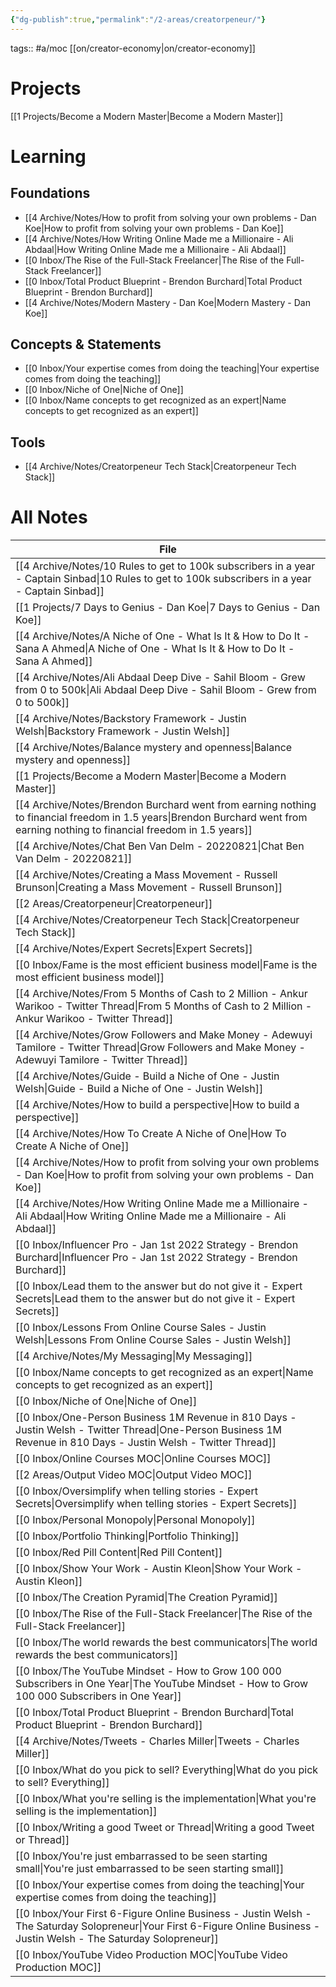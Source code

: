 ```yaml
---
{"dg-publish":true,"permalink":"/2-areas/creatorpeneur/"}
---
```



tags:: #a/moc [[on/creator-economy\|on/creator-economy]]

# Projects
[[1 Projects/Become a Modern Master\|Become a Modern Master]]

# Learning
## Foundations
- [[4 Archive/Notes/How to profit from solving your own problems - Dan Koe\|How to profit from solving your own problems - Dan Koe]]
- [[4 Archive/Notes/How Writing Online Made me a Millionaire - Ali Abdaal\|How Writing Online Made me a Millionaire - Ali Abdaal]]
- [[0 Inbox/The Rise of the Full-Stack Freelancer\|The Rise of the Full-Stack Freelancer]]
- [[0 Inbox/Total Product Blueprint - Brendon Burchard\|Total Product Blueprint - Brendon Burchard]]
- [[4 Archive/Notes/Modern Mastery - Dan Koe\|Modern Mastery - Dan Koe]]

## Concepts & Statements
- [[0 Inbox/Your expertise comes from doing the teaching\|Your expertise comes from doing the teaching]]
- [[0 Inbox/Niche of One\|Niche of One]]
- [[0 Inbox/Name concepts to get recognized as an expert\|Name concepts to get recognized as an expert]]

## Tools
- [[4 Archive/Notes/Creatorpeneur Tech Stack\|Creatorpeneur Tech Stack]]

# All Notes
| File                                                                                                                                                                              |
| --------------------------------------------------------------------------------------------------------------------------------------------------------------------------------- |
| [[4 Archive/Notes/10 Rules to get to 100k subscribers in a year - Captain Sinbad\|10 Rules to get to 100k subscribers in a year - Captain Sinbad]]                             |
| [[1 Projects/7 Days to Genius - Dan Koe\|7 Days to Genius - Dan Koe]]                                                                                                          |
| [[4 Archive/Notes/A Niche of One - What Is It & How to Do It - Sana A Ahmed\|A Niche of One - What Is It & How to Do It - Sana A Ahmed]]                                       |
| [[4 Archive/Notes/Ali Abdaal Deep Dive - Sahil Bloom - Grew from 0 to 500k\|Ali Abdaal Deep Dive - Sahil Bloom - Grew from 0 to 500k]]                                         |
| [[4 Archive/Notes/Backstory Framework - Justin Welsh\|Backstory Framework - Justin Welsh]]                                                                                     |
| [[4 Archive/Notes/Balance mystery and openness\|Balance mystery and openness]]                                                                                                 |
| [[1 Projects/Become a Modern Master\|Become a Modern Master]]                                                                                                                  |
| [[4 Archive/Notes/Brendon Burchard went from earning nothing to financial freedom in 1.5 years\|Brendon Burchard went from earning nothing to financial freedom in 1.5 years]] |
| [[4 Archive/Notes/Chat Ben Van Delm - 20220821\|Chat Ben Van Delm - 20220821]]                                                                                                 |
| [[4 Archive/Notes/Creating a Mass Movement - Russell Brunson\|Creating a Mass Movement - Russell Brunson]]                                                                     |
| [[2 Areas/Creatorpeneur\|Creatorpeneur]]                                                                                                                                       |
| [[4 Archive/Notes/Creatorpeneur Tech Stack\|Creatorpeneur Tech Stack]]                                                                                                         |
| [[4 Archive/Notes/Expert Secrets\|Expert Secrets]]                                                                                                                             |
| [[0 Inbox/Fame is the most efficient business model\|Fame is the most efficient business model]]                                                                               |
| [[4 Archive/Notes/From 5 Months of Cash to 2 Million - Ankur Warikoo - Twitter Thread\|From 5 Months of Cash to 2 Million - Ankur Warikoo - Twitter Thread]]                   |
| [[4 Archive/Notes/Grow Followers and Make Money - Adewuyi Tamilore - Twitter Thread\|Grow Followers and Make Money - Adewuyi Tamilore - Twitter Thread]]                       |
| [[4 Archive/Notes/Guide - Build a Niche of One - Justin Welsh\|Guide - Build a Niche of One - Justin Welsh]]                                                                   |
| [[4 Archive/Notes/How to build a perspective\|How to build a perspective]]                                                                                                     |
| [[4 Archive/Notes/How To Create A Niche of One\|How To Create A Niche of One]]                                                                                                 |
| [[4 Archive/Notes/How to profit from solving your own problems - Dan Koe\|How to profit from solving your own problems - Dan Koe]]                                             |
| [[4 Archive/Notes/How Writing Online Made me a Millionaire - Ali Abdaal\|How Writing Online Made me a Millionaire - Ali Abdaal]]                                               |
| [[0 Inbox/Influencer Pro - Jan 1st 2022 Strategy - Brendon Burchard\|Influencer Pro - Jan 1st 2022 Strategy - Brendon Burchard]]                                               |
| [[0 Inbox/Lead them to the answer but do not give it - Expert Secrets\|Lead them to the answer but do not give it - Expert Secrets]]                                           |
| [[0 Inbox/Lessons From Online Course Sales - Justin Welsh\|Lessons From Online Course Sales - Justin Welsh]]                                                                   |
| [[4 Archive/Notes/My Messaging\|My Messaging]]                                                                                                                                 |
| [[0 Inbox/Name concepts to get recognized as an expert\|Name concepts to get recognized as an expert]]                                                                         |
| [[0 Inbox/Niche of One\|Niche of One]]                                                                                                                                         |
| [[0 Inbox/One-Person Business 1M Revenue in 810 Days - Justin Welsh - Twitter Thread\|One-Person Business 1M Revenue in 810 Days - Justin Welsh - Twitter Thread]]             |
| [[0 Inbox/Online Courses MOC\|Online Courses MOC]]                                                                                                                             |
| [[2 Areas/Output Video MOC\|Output Video MOC]]                                                                                                                                 |
| [[0 Inbox/Oversimplify when telling stories - Expert Secrets\|Oversimplify when telling stories - Expert Secrets]]                                                             |
| [[0 Inbox/Personal Monopoly\|Personal Monopoly]]                                                                                                                               |
| [[0 Inbox/Portfolio Thinking\|Portfolio Thinking]]                                                                                                                             |
| [[0 Inbox/Red Pill Content\|Red Pill Content]]                                                                                                                                 |
| [[0 Inbox/Show Your Work - Austin Kleon\|Show Your Work - Austin Kleon]]                                                                                                       |
| [[0 Inbox/The Creation Pyramid\|The Creation Pyramid]]                                                                                                                         |
| [[0 Inbox/The Rise of the Full-Stack Freelancer\|The Rise of the Full-Stack Freelancer]]                                                                                       |
| [[0 Inbox/The world rewards the best communicators\|The world rewards the best communicators]]                                                                                 |
| [[0 Inbox/The YouTube Mindset - How to Grow 100 000 Subscribers in One Year\|The YouTube Mindset - How to Grow 100 000 Subscribers in One Year]]                               |
| [[0 Inbox/Total Product Blueprint - Brendon Burchard\|Total Product Blueprint - Brendon Burchard]]                                                                             |
| [[4 Archive/Notes/Tweets - Charles Miller\|Tweets - Charles Miller]]                                                                                                           |
| [[0 Inbox/What do you pick to sell? Everything\|What do you pick to sell? Everything]]                                                                                         |
| [[0 Inbox/What you're selling is the implementation\|What you're selling is the implementation]]                                                                               |
| [[0 Inbox/Writing a good Tweet or Thread\|Writing a good Tweet or Thread]]                                                                                                     |
| [[0 Inbox/You're just embarrassed to be seen starting small\|You're just embarrassed to be seen starting small]]                                                               |
| [[0 Inbox/Your expertise comes from doing the teaching\|Your expertise comes from doing the teaching]]                                                                         |
| [[0 Inbox/Your First 6-Figure Online Business - Justin Welsh - The Saturday Solopreneur\|Your First 6-Figure Online Business - Justin Welsh - The Saturday Solopreneur]]       |
| [[0 Inbox/YouTube Video Production MOC\|YouTube Video Production MOC]]                                                                                                         |





